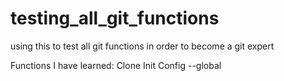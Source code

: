 # testing_all_git_functions
using this to test all git functions in order to become a git expert

Functions I have learned:
Clone
Init
Config --global

